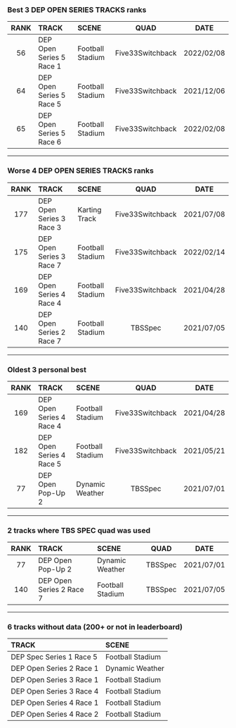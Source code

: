 ### Best 3 DEP OPEN SERIES TRACKS ranks
|RANK|TRACK|SCENE|QUAD|DATE|
|:---:|:---|:---|:---:|:---:|
|56|DEP Open Series 5 Race 1|Football Stadium|Five33Switchback|2022/02/08|
|64|DEP Open Series 5 Race 5|Football Stadium|Five33Switchback|2021/12/06|
|65|DEP Open Series 5 Race 6|Football Stadium|Five33Switchback|2022/02/08|
---
### Worse 4 DEP OPEN SERIES TRACKS ranks
|RANK|TRACK|SCENE|QUAD|DATE|
|:---:|:---|:---|:---:|:---:|
|177|DEP Open Series 3 Race 3|Karting Track|Five33Switchback|2021/07/08|
|175|DEP Open Series 3 Race 7|Football Stadium|Five33Switchback|2022/02/14|
|169|DEP Open Series 4 Race 4|Football Stadium|Five33Switchback|2021/04/28|
|140|DEP Open Series 2 Race 7|Football Stadium|TBSSpec|2021/07/05|
---
### Oldest 3 personal best
|RANK|TRACK|SCENE|QUAD|DATE|
|:---:|:---|:---|:---:|:---:|
|169|DEP Open Series 4 Race 4|Football Stadium|Five33Switchback|2021/04/28|
|182|DEP Open Series 4 Race 5|Football Stadium|Five33Switchback|2021/05/21|
|77|DEP Open Pop-Up 2|Dynamic Weather|TBSSpec|2021/07/01|
---
### 2 tracks where TBS SPEC quad was used
|RANK|TRACK|SCENE|QUAD|DATE|
|:---:|:---|:---|:---:|:---:|
|77|DEP Open Pop-Up 2|Dynamic Weather|TBSSpec|2021/07/01|
|140|DEP Open Series 2 Race 7|Football Stadium|TBSSpec|2021/07/05|
---
### 6 tracks without data (200+ or not in leaderboard)
|TRACK|SCENE|
|:---|:---|
|DEP Spec Series 1 Race 5|Football Stadium|
|DEP Open Series 2 Race 1|Dynamic Weather|
|DEP Open Series 3 Race 1|Football Stadium|
|DEP Open Series 3 Race 4|Football Stadium|
|DEP Open Series 4 Race 1|Football Stadium|
|DEP Open Series 4 Race 2|Football Stadium|
